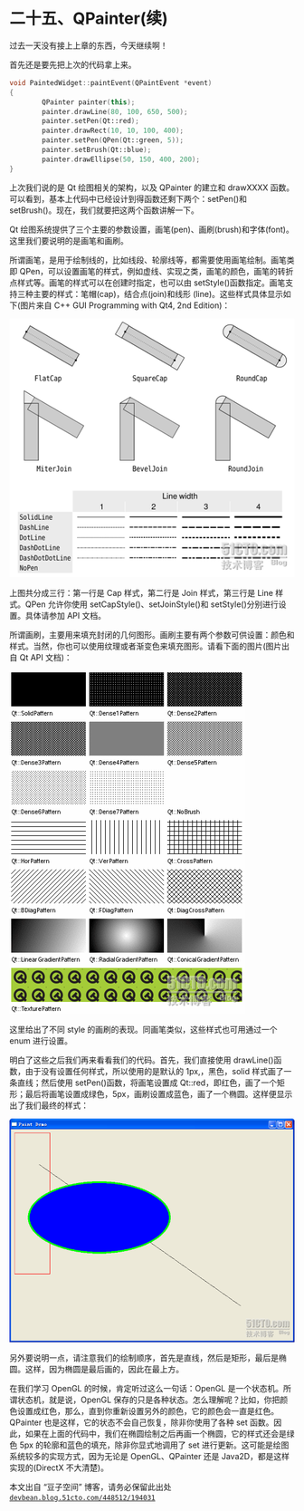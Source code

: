 # 二十五、QPainter(续)

过去一天没有接上上章的东西，今天继续啊！

首先还是要先把上次的代码拿上来。

```cpp
void PaintedWidget::paintEvent(QPaintEvent *event) 
{ 
        QPainter painter(this); 
        painter.drawLine(80, 100, 650, 500); 
        painter.setPen(Qt::red); 
        painter.drawRect(10, 10, 100, 400); 
        painter.setPen(QPen(Qt::green, 5)); 
        painter.setBrush(Qt::blue); 
        painter.drawEllipse(50, 150, 400, 200); 
}
```

上次我们说的是 Qt 绘图相关的架构，以及 QPainter 的建立和 drawXXXX 函数。可以看到，基本上代码中已经设计到得函数还剩下两个：setPen()和 setBrush()。现在，我们就要把这两个函数讲解一下。

Qt 绘图系统提供了三个主要的参数设置，画笔(pen)、画刷(brush)和字体(font)。这里我们要说明的是画笔和画刷。

所谓画笔，是用于绘制线的，比如线段、轮廓线等，都需要使用画笔绘制。画笔类即 QPen，可以设置画笔的样式，例如虚线、实现之类，画笔的颜色，画笔的转折点样式等。画笔的样式可以在创建时指定，也可以由 setStyle()函数指定。画笔支持三种主要的样式：笔帽(cap)，结合点(join)和线形 (line)。这些样式具体显示如下(图片来自 C++ GUI Programming with Qt4, 2nd Edition)：

![](img/37.png)

上图共分成三行：第一行是 Cap 样式，第二行是 Join 样式，第三行是 Line 样式。QPen 允许你使用 setCapStyle()、setJoinStyle()和 setStyle()分别进行设置。具体请参加 API 文档。

所谓画刷，主要用来填充封闭的几何图形。画刷主要有两个参数可供设置：颜色和样式。当然，你也可以使用纹理或者渐变色来填充图形。请看下面的图片(图片出自 Qt API 文档)：

![](img/38.png)

这里给出了不同 style 的画刷的表现。同画笔类似，这些样式也可用通过一个 enum 进行设置。

明白了这些之后我们再来看看我们的代码。首先，我们直接使用 drawLine()函数，由于没有设置任何样式，所以使用的是默认的 1px,，黑色，solid 样式画了一条直线；然后使用 setPen()函数，将画笔设置成 Qt::red，即红色，画了一个矩形；最后将画笔设置成绿色，5px，画刷设置成蓝色，画了一个椭圆。这样便显示出了我们最终的样式：

![](img/39.png)

另外要说明一点，请注意我们的绘制顺序，首先是直线，然后是矩形，最后是椭圆。这样，因为椭圆是最后画的，因此在最上方。

在我们学习 OpenGL 的时候，肯定听过这么一句话：OpenGL 是一个状态机。所谓状态机，就是说，OpenGL 保存的只是各种状态。怎么理解呢？比如，你把颜色设置成红色，那么，直到你重新设置另外的颜色，它的颜色会一直是红色。QPainter 也是这样，它的状态不会自己恢复，除非你使用了各种 set 函数。因此，如果在上面的代码中，我们在椭圆绘制之后再画一个椭圆，它的样式还会是绿色 5px 的轮廓和蓝色的填充，除非你显式地调用了 set 进行更新。这可能是绘图系统较多的实现方式，因为无论是 OpenGL、QPainter 还是 Java2D，都是这样实现的(DirectX 不大清楚)。

本文出自 “豆子空间” 博客，请务必保留此出处 [`devbean.blog.51cto.com/448512/194031`](http://devbean.blog.51cto.com/448512/194031)